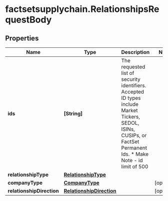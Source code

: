 # factsetsupplychain.RelationshipsRequestBody

## Properties

Name | Type | Description | Notes
------------ | ------------- | ------------- | -------------
**ids** | **[String]** | The requested list of security identifiers. Accepted ID types include Market Tickers, SEDOL, ISINs, CUSIPs, or FactSet Permanent Ids. * Make Note - id limit of 500  | 
**relationshipType** | [**RelationshipType**](RelationshipType.md) |  | 
**companyType** | [**CompanyType**](CompanyType.md) |  | [optional] 
**relationshipDirection** | [**RelationshipDirection**](RelationshipDirection.md) |  | [optional] 


